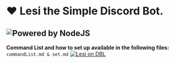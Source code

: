 # ❤️ Lesi the Simple Discord Bot.
![Powered by NodeJS](https://img.shields.io/badge/powered%20by-nodejs-blue.svg)
--------------------------------
**Command List and how to set up available in the following files:** <code>commandList.md & set.md</code>
[![Lesi on DBL](https://discordbots.org/api/widget/589850196675133490.svg)](https://discordbots.org/bot/589850196675133490)
